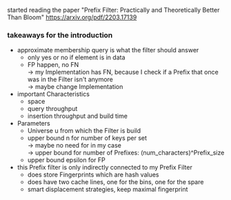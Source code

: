 started reading the paper "Prefix Filter: Practically and Theoretically Better Than
Bloom" https://arxiv.org/pdf/2203.17139

### takeaways for the introduction
- approximate membership query is what the filter should answer
  - only yes or no if element is in data
  - FP happen, no FN <br/>
  -> my Implementation has FN, because I check if a Prefix that once was in the Filter isn't anymore<br/>
  -> maybe change Implementation<br/>
- important Characteristics
  - space
  - query throughput
  - insertion throughput and build time
- Parameters
  - Universe u from which the Filter is build
  - upper bound n for number of keys per set<br/>
  -> maybe no need for in my case<br/>
  -> upper bound for number of Prefixes: (num_characters)^Prefix_size<br/>
  - upper bound epsilon for FP
- this Prefix filter is only indirectly connected to my Prefix Filter
  - does store Fingerprints which are hash values
  - does have two cache lines, one for the bins, one for the spare
  - smart displacement strategies, keep maximal fingerprint